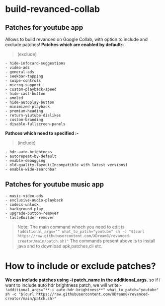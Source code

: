 # build-revanced-collab
## Patches for youtube app
Allows to build revanced on Google Collab, with option to include and exclude patches! 
**Patches which are enabled by default:-**
>(exclude)
```
- hide-infocard-suggestions
- video-ads
- general-ads
- seekbar-tapping
- swipe-controls
- microg-support
- custom-playback-speed
- hide-cast-button
- amoled
- hide-autoplay-button
- minimized-playback
- premium-heading
- return-yiutube-dislikes
- custom-branding
- disable-fullscreen-panels
```

**Pathces which need to specified :-**
>(include)
```
- hdr-auto-brightness
- autorepeat-by-default
- enable-debugging
- old-quality-layout(Incompatible with latest versions)
- enable-wide-searchbar
```

## Patches for youtube music app
```
- music-video-ads
- exclusive-audio-playback
- codecs-unlock
- background-play
- upgrade-button-remover
- tasteBuilder-remover
```
>Note: The main command whoch you need to edit is 
`!additional_args="" what_to_patch="youtube" sh -c "$(curl https://raw.githubusercontent.com/XDream8/revanced-creator/main/patch.sh)"`
>The commands present above is to install java and to download apk,patches,cli etc.

# How to include or exclude patches?
**We can include patches using -i patch_name in the additional_args.**
so if i want to include auto hdr brightness patch, we will write:-
`!additional_args="**-i auto-hdr-brightness**" what_to_patch="youtube" sh -c "$(curl https://raw.githubusercontent.com/XDream8/revanced-creator/main/patch.sh)"`

